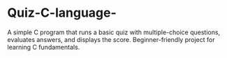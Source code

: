 # Quiz-C-language-
A simple C program that runs a basic quiz with multiple-choice questions, evaluates answers, and displays the score. Beginner-friendly project for learning C fundamentals.
